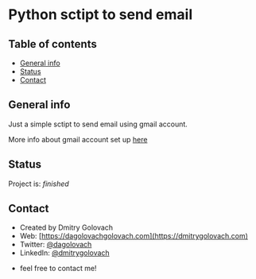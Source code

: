 # Python sctipt to send email

## Table of contents
* [General info](#general-info)
* [Status](#status)
* [Contact](#contact)

## General info
Just a simple sctipt to send email using gmail account.

More info about gmail account set up [here](https://dmitrygolovach.com/python-simple-email-gmail/)

## Status
Project is: _finished_

## Contact
* Created by Dmitry Golovach
* Web: [https://dagolovachgolovach.com](https://dmitrygolovach.com) 
* Twitter: [@dagolovach](https://twitter.com/dagolovach)
* LinkedIn: [@dmitrygolovach](https://www.linkedin.com/in/dmitrygolovach/)

- feel free to contact me!


